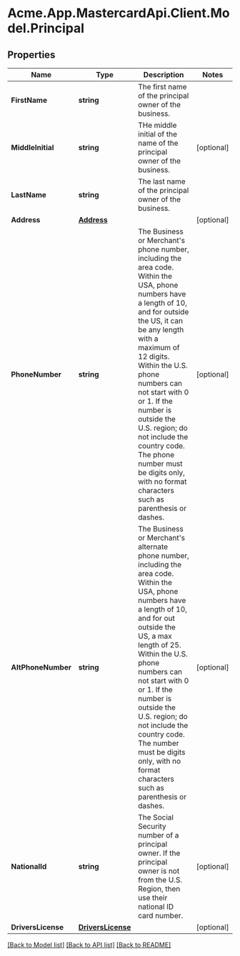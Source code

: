 # Acme.App.MastercardApi.Client.Model.Principal

## Properties

Name | Type | Description | Notes
------------ | ------------- | ------------- | -------------
**FirstName** | **string** | The first name of the principal owner of the business. | 
**MiddleInitial** | **string** | THe middle initial of the name of the principal owner of the business. | [optional] 
**LastName** | **string** | The last name of the principal owner of the business. | 
**Address** | [**Address**](Address.md) |  | [optional] 
**PhoneNumber** | **string** | The Business or Merchant&#39;s phone number, including the area code. Within the USA, phone numbers have a length of 10, and for outside the US, it can be any length with a maximum of 12 digits. Within the U.S. phone numbers can not start with 0 or 1. If the number is outside the U.S. region; do not include the country code. The phone number must be digits only, with no format characters such as parenthesis or dashes. | [optional] 
**AltPhoneNumber** | **string** | The Business or Merchant&#39;s alternate phone number, including the area code. Within the USA, phone numbers have a length of 10, and for out outside the US, a max length of 25. Within the U.S. phone numbers can not start with 0 or 1. If the number is outside the U.S. region; do not include the country code. The number must be digits only, with no format characters such as parenthesis or dashes. | [optional] 
**NationalId** | **string** | The Social Security number of a principal owner. If the principal owner is not from the U.S. Region, then use their national ID card number. | [optional] 
**DriversLicense** | [**DriversLicense**](DriversLicense.md) |  | [optional] 

[[Back to Model list]](../README.md#documentation-for-models) [[Back to API list]](../README.md#documentation-for-api-endpoints) [[Back to README]](../README.md)

